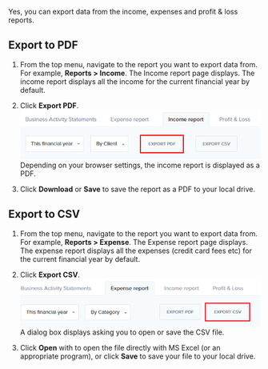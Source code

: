 Yes, you can export data from the income, expenses and profit & loss reports.

## Export to PDF

1. From the top menu, navigate to the report you want to export data from. For example, **Reports > Income**. The Income report page displays. The income report displays all the income for the current financial year by default.

2. Click **Export PDF**. 
![](/assets/income_exportPDF.png)
Depending on your browser settings, the income report is displayed as a PDF.

3. Click **Download** or **Save** to save the report as a PDF to your local drive.

## Export to CSV

1. From the top menu, navigate to the report you want to export data from. For example, **Reports > Expense**. The Expense report page displays. The expense report displays all the expenses (credit card fees etc) for the current financial year by default.

2. Click **Export CSV**.
![](/assets/Exp_exportCSV.png)
A dialog box displays asking you to open or save the CSV file.

3. Click **Open** with to open the file directly with MS Excel (or an appropriate program), or click **Save** to save your file to your local drive.



